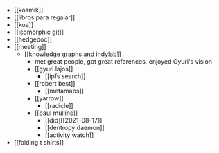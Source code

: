 
- [[kosmik]]
- [[libros para regalar]]
- [[koa]]
- [[isomorphic git]]
- [[hedgedoc]]
- [[meeting]]
  - [[knowledge graphs and indylab]]
    - met great people, got great references, enjoyed Gyuri's vision
    - [[gyuri lajos]]
      - [[ipfs search]]
    - [[robert best]]
      - [[metamaps]]
    - [[yarrow]]
      - [[radicle]]
    - [[paul mullins]]
      - [[did][[2021-08-17]]
      - [[dentropy daemon]]
      - [[activity watch]]
- [[folding t shirts]]